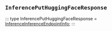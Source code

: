 ## `InferencePutHuggingFaceResponse`
:::
type InferencePutHuggingFaceResponse = [InferenceInferenceEndpointInfo](./InferenceInferenceEndpointInfo.md);
:::
